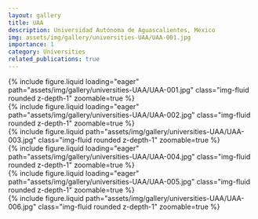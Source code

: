 ```yaml
---
layout: gallery
title: UAA
description: Universidad Autónoma de Aguascalientes, México
img: assets/img/gallery/universities-UAA/UAA-001.jpg
importance: 1
category: Universities
related_publications: true
---
```


<div class="row mt-3">
    <div class="col-sm mt-3 mt-md-0">
        {% include figure.liquid loading="eager" path="assets/img/gallery/universities-UAA/UAA-001.jpg" class="img-fluid rounded z-depth-1" zoomable=true %}
    </div>
    <div class="col-sm mt-3 mt-md-0">
        {% include figure.liquid loading="eager" path="assets/img/gallery/universities-UAA/UAA-002.jpg" class="img-fluid rounded z-depth-1" zoomable=true %}
    </div>
	<div class="col-sm mt-3 mt-md-0">
        {% include figure.liquid path="assets/img/gallery/universities-UAA/UAA-003.jpg" class="img-fluid rounded z-depth-1" zoomable=true %}
    </div>
</div>

<div class="row mt-3">
    <div class="col-sm mt-3 mt-md-0">
        {% include figure.liquid loading="eager" path="assets/img/gallery/universities-UAA/UAA-004.jpg" class="img-fluid rounded z-depth-1" zoomable=true %}
    </div>
    <div class="col-sm mt-3 mt-md-0">
        {% include figure.liquid loading="eager" path="assets/img/gallery/universities-UAA/UAA-005.jpg" class="img-fluid rounded z-depth-1" zoomable=true %}
    </div>
	<div class="col-sm mt-3 mt-md-0">
        {% include figure.liquid path="assets/img/gallery/universities-UAA/UAA-006.jpg" class="img-fluid rounded z-depth-1" zoomable=true %}
    </div>
</div>